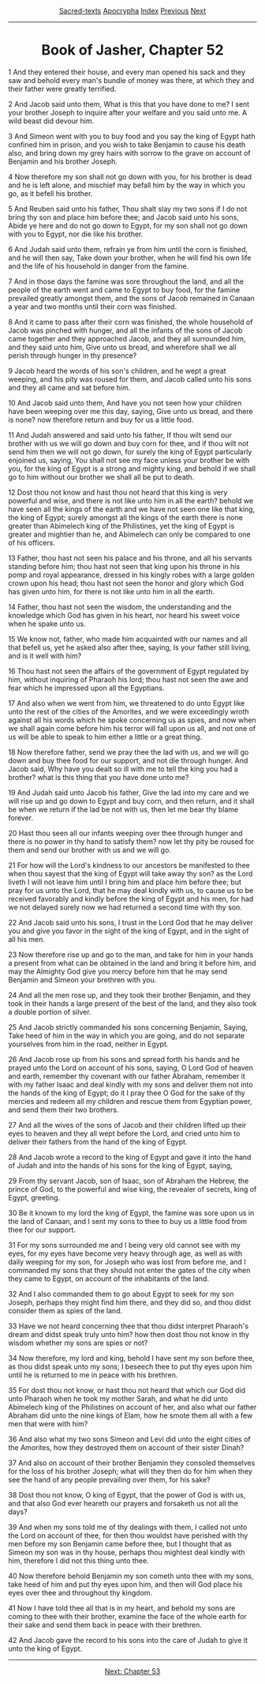 <body>
 
 
 <center>
 <a href="../../index.htm">Sacred-texts</a>
 <a href="../index.htm">Apocrypha</a>
 <a href="index.htm">Index</a>
 <a href="51.htm">Previous</a>
 <a href="53.htm">Next</a>
 </center>
 <hr>
 <h1 align="CENTER">Book of Jasher, Chapter 52
 </h1>
 
  
 
 
 <p>1 And they entered their house, and every man opened his sack and they saw and behold
 every man's bundle of money was there, at which they and their father were greatly terrified.</p><p>
 
 
 </p><p>2 And Jacob said unto them, What is this that you have done to me? I sent your brother
 Joseph to inquire after your welfare and you said unto me. A wild beast did devour him.</p><p>
 
 
 </p><p>3 And Simeon went with you to buy food and you say the king of Egypt hath confined him in
 prison, and you wish to take Benjamin to cause his death also, and bring down my grey hairs
 with sorrow to the grave on account of Benjamin and his brother Joseph.</p><p>
 
 
 </p><p>4 Now therefore my son shall not go down with you, for his brother is dead and he is left
 alone, and mischief may befall him by the way in which you go, as it befell his brother.</p><p>
  
 
 
 </p><p>5 And Reuben said unto his father, Thou shalt slay my two sons if I do not bring thy son and
 place him before thee; and Jacob said unto his sons, Abide ye here and do not go down to
 Egypt, for my son shall not go down with you to Egypt, nor die like his brother.</p><p>
 
 
 </p><p>6 And Judah said unto them, refrain ye from him until the corn is finished, and he will then
 say, Take down your brother, when he will find his own life and the life of his household in
 danger from the famine.</p><p>
 
 
 </p><p>7 And in those days the famine was sore throughout the land, and all the people of the earth
 went and came to Egypt to buy food, for the famine prevailed greatly amongst them, and the
 sons of Jacob remained in Canaan a year and two months until their corn was finished.</p><p>
 
 
 </p><p>8 And it came to pass after their corn was finished, the whole household of Jacob was
 pinched with hunger, and all the infants of the sons of Jacob came together and they
 approached Jacob, and they all surrounded him, and they said unto him, Give unto us bread,
 and wherefore shall we all perish through hunger in thy presence?</p><p>
 
 
 </p><p>9 Jacob heard the words of his son's children, and he wept a great weeping, and his pity was
 roused for them, and Jacob called unto his sons and they all came and sat before him.</p><p>
 
 
 </p><p>10 And Jacob said unto them, And have you not seen how your children have been weeping
 over me this day, saying, Give unto us bread, and there is none? now therefore return and
 buy for us a little food.</p><p>
 
 
 </p><p>11 And Judah answered and said unto his father, If thou wilt send our brother with us we will
 go down and buy corn for thee, and if thou wilt not send him then we will not go down, for
 surely the king of Egypt particularly enjoined us, saying, You shall not see my face unless
 your brother be with you, for the king of Egypt is a strong and mighty king, and behold if we
 shall go to him without our brother we shall all be put to death.</p><p>
 
 
 </p><p>12 Dost thou not know and hast thou not heard that this king is very powerful and wise, and
 there is not like unto him in all the earth? behold we have seen all the kings of the earth and
 we have not seen one like that king, the king of Egypt; surely amongst all the kings of the
 earth there is none greater than Abimelech king of the Philistines, yet the king of Egypt is
 greater and mightier than he, and Abimelech can only be compared to one of his officers.</p><p>
 
 
 </p><p>13 Father, thou hast not seen his palace and his throne, and all his servants standing before
 him; thou hast not seen that king upon his throne in his pomp and royal appearance, dressed
 in his kingly robes with a large golden crown upon his head; thou hast not seen the honor and
 glory which God has given unto him, for there is not like unto him in all the earth.</p><p>
 
 
 </p><p>14 Father, thou hast not seen the wisdom, the understanding and the knowledge which God
 has given in his heart, nor heard his sweet voice when he spake unto us.</p><p>
 
 
 </p><p>15 We know not, father, who made him acquainted with our names and all that befell us, yet
 he asked also after thee, saying, Is your father still living, and is it well with him?</p><p>
 
 
 </p><p>16 Thou hast not seen the affairs of the government of Egypt regulated by him, without
 inquiring of Pharaoh his lord; thou hast not seen the awe and fear which he impressed upon
 all the Egyptians.</p><p>
  
 
 </p><p>17 And also when we went from him, we threatened to do unto Egypt like unto the rest of the
 cities of the Amorites, and we were exceedingly wroth against all his words which he spoke
 concerning us as spies, and now when we shall again come before him his terror will fall
 upon us all, and not one of us will be able to speak to him either a little or a great thing.</p><p>
 
 
 </p><p>18 Now therefore father, send we pray thee the lad with us, and we will go down and buy thee
 food for our support, and not die through hunger. And Jacob said, Why have you dealt so ill
 with me to tell the king you had a brother? what is this thing that you have done unto me?</p><p>
 
 
 </p><p>19 And Judah said unto Jacob his father, Give the lad into my care and we will rise up and go
 down to Egypt and buy corn, and then return, and it shall be when we return if the lad be not
 with us, then let me bear thy blame forever.</p><p>
 
 
 </p><p>20 Hast thou seen all our infants weeping over thee through hunger and there is no power in
 thy hand to satisfy them? now let thy pity be roused for them and send our brother with us and
 we will go.</p><p>
 
 
 </p><p>21 For how will the Lord's kindness to our ancestors be manifested to thee when thou sayest
 that the king of Egypt will take away thy son? as the Lord liveth I will not leave him until I bring
 him and place him before thee; but pray for us unto the Lord, that he may deal kindly with us,
 to cause us to be received favorably and kindly before the king of Egypt and his men, for had
 we not delayed surely now we had returned a second time with thy son.</p><p>
 
 
 </p><p>22 And Jacob said unto his sons, I trust in the Lord God that he may deliver you and give you
 favor in the sight of the king of Egypt, and in the sight of all his men.</p><p>
 
 
 </p><p>23 Now therefore rise up and go to the man, and take for him in your hands a present from
 what can be obtained in the land and bring it before him, and may the Almighty God give you
 mercy before him that he may send Benjamin and Simeon your brethren with you.</p><p>
 
 
 </p><p>24 And all the men rose up, and they took their brother Benjamin, and they took in their hands
 a large present of the best of the land, and they also took a double portion of silver.</p><p>
 
 
 </p><p>25 And Jacob strictly commanded his sons concerning Benjamin, Saying, Take heed of him
 in the way in which you are going, and do not separate yourselves from him in the road,
 neither in Egypt.</p><p>
 
 
 </p><p>26 And Jacob rose up from his sons and spread forth his hands and he prayed unto the Lord
 on account of his sons, saying, O Lord God of heaven and earth, remember thy covenant with
 our father Abraham, remember it with my father Isaac and deal kindly with my sons and
 deliver them not into the hands of the king of Egypt; do it I pray thee O God for the sake of thy
 mercies and redeem all my children and rescue them from Egyptian power, and send them
 their two brothers.</p><p>
 
 
 </p><p>27 And all the wives of the sons of Jacob and their children lifted up their eyes to heaven and
 they all wept before the Lord, and cried unto him to deliver their fathers from the hand of the
 king of Egypt.</p><p>
 
 
 </p><p>28 And Jacob wrote a record to the king of Egypt and gave it into the hand of Judah and into
 the hands of his sons for the king of Egypt, saying,</p><p>
  
 
 </p><p>29 From thy servant Jacob, son of Isaac, son of Abraham the Hebrew, the prince of God, to
 the powerful and wise king, the revealer of secrets, king of Egypt, greeting.</p><p>
 
 
 </p><p>30 Be it known to my lord the king of Egypt, the famine was sore upon us in the land of
 Canaan, and I sent my sons to thee to buy us a little food from thee for our support.</p><p>
 
 
 </p><p>31 For my sons surrounded me and I being very old cannot see with my eyes, for my eyes
 have become very heavy through age, as well as with daily weeping for my son, for Joseph
 who was lost from before me, and I commanded my sons that they should not enter the gates
 of the city when they came to Egypt, on account of the inhabitants of the land.</p><p>
 
 
 </p><p>32 And I also commanded them to go about Egypt to seek for my son Joseph, perhaps they
 might find him there, and they did so, and thou didst consider them as spies of the land.</p><p>
 
 
 </p><p>33 Have we not heard concerning thee that thou didst interpret Pharaoh's dream and didst
 speak truly unto him? how then dost thou not know in thy wisdom whether my sons are spies
 or not?</p><p>
 
 
 </p><p>34 Now therefore, my lord and king, behold I have sent my son before thee, as thou didst
 speak unto my sons; I beseech thee to put thy eyes upon him until he is returned to me in
 peace with his brethren.</p><p>
 
 
 </p><p>35 For dost thou not know, or hast thou not heard that which our God did unto Pharaoh when
 he took my mother Sarah, and what he did unto Abimelech king of the Philistines on account
 of her, and also what our father Abraham did unto the nine kings of Elam, how he smote them
 all with a few men that were with him?</p><p>
 
 
 </p><p>36 And also what my two sons Simeon and Levi did unto the eight cities of the Amorites, how
 they destroyed them on account of their sister Dinah?</p><p>
 
 
 </p><p>37 And also on account of their brother Benjamin they consoled themselves for the loss of his
 brother Joseph; what will they then do for him when they see the hand of any people
 prevailing over them, for his sake?</p><p>
 
 
 </p><p>38 Dost thou not know, O king of Egypt, that the power of God is with us, and that also God
 ever heareth our prayers and forsaketh us not all the days?</p><p>
 
 
 </p><p>39 And when my sons told me of thy dealings with them, I called not unto the Lord on account
 of thee, for then thou wouldst have perished with thy men before my son Benjamin came
 before thee, but I thought that as Simeon my son was in thy house, perhaps thou mightest
 deal kindly with him, therefore I did not this thing unto thee.</p><p>
 
 
 </p><p>40 Now therefore behold Benjamin my son cometh unto thee with my sons, take heed of him
 and put thy eyes upon him, and then will God place his eyes over thee and throughout thy
 kingdom.</p><p>
 
 
 </p><p>41 Now I have told thee all that is in my heart, and behold my sons are coming to thee with
 their brother, examine the face of the whole earth for their sake and send them back in peace
 with their brethren.</p><p>
 
 
 </p><p>42 And Jacob gave the record to his sons into the care of Judah to give it unto the king of
 Egypt.</p><p>
 
 
 </p><hr>
 <p align="CENTER"><a href="53.htm">Next: Chapter 53</a>
 </p></body>